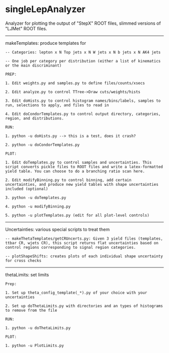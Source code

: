 # singleLepAnalyzer

Analyzer for plotting the output of "StepX" ROOT files, slimmed versions of "LJMet" ROOT files.
	 
-----------------------------------------------------------------------------------------------

makeTemplates: produce templates for 

	-- Categories: lepton x N Top jets x N W jets x N b jets x N AK4 jets

	-- One job per category per distribution (either a list of kinematics or the main discriminant)

	PREP:

	1. Edit weights.py and samples.py to define files/counts/xsecs

	2. Edit analyze.py to control TTree->Draw cuts/weights/hists

	3. Edit doHists.py to control histogram names/bins/labels, samples to run, selections to apply, and files to read in

	4. Edit doCondorTemplates.py to control output directory, categories, region, and distributions. 

	RUN:

	1. python -u doHists.py --> this is a test, does it crash?

	2. python -u doCondorTemplates.py

	PLOT:

	1. Edit doTemplates.py to control samples and uncertainties. This script converts pickle files to ROOT files and write a latex-formatted yield table. You can choose to do a branching ratio scan here.

	2. Edit modifyBinning.py to control binning, add certain uncertainties, and produce new yield tables with shape uncertainties included (optional)

	3. python -u doTemplates.py

	4. python -u modifyBinning.py

	5. python -u plotTemplates.py (edit for all plot-level controls)

-----------------------------------------------------------------------------------------------

Uncertainties: various special scripts to treat them

	-- makeThetaTemplates/getCRUncerts.py: Given 3 yield files (templates, ttbar CR, wjets CR), this script returns flat uncertainties based on control regions corresponding to signal region categories.

	-- plotShapeShifts: creates plots of each individual shape uncertainty for cross checks

-----------------------------------------------------------------------------------------------

thetaLimits: set limits

	Prep:

	1. Set up theta_config_template(_*).py of your choice with your uncertainties

	2. Set up doThetaLimits.py with directories and an types of histograms to remove from the file

	RUN:

	1. python -u doThetaLimits.py

	PLOT:

	1. python -u PlotLimits.py
	
